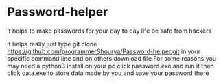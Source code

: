 # Password-helper
it helps to make passwords for your day to day life be safe from hackers

it helps really just type git clone https://github.com/programmerShourya/Password-helper.git in your specific command line
and on others download file
For some reasons you may need a python3 install on your pc
click password.exe and run it 
then click data.exe to store data made by you
and save your password there
